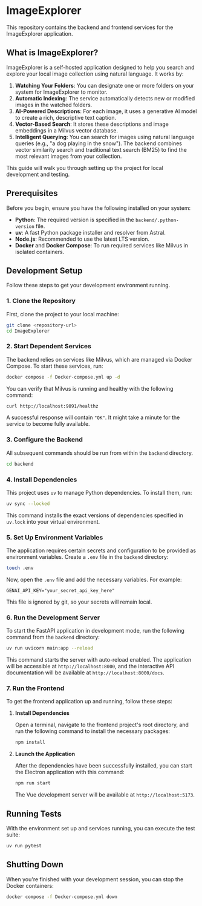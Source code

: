 # ImageExplorer

This repository contains the backend and frontend services for the ImageExplorer application.

## What is ImageExplorer?

ImageExplorer is a self-hosted application designed to help you search and explore your local image collection using natural language. It works by:

1.  **Watching Your Folders**: You can designate one or more folders on your system for ImageExplorer to monitor.
2.  **Automatic Indexing**: The service automatically detects new or modified images in the watched folders.
3.  **AI-Powered Descriptions**: For each image, it uses a generative AI model to create a rich, descriptive text caption.
4.  **Vector-Based Search**: It stores these descriptions and image embeddings in a Milvus vector database.
5.  **Intelligent Querying**: You can search for images using natural language queries (e.g., "a dog playing in the snow"). The backend combines vector similarity search and traditional text search (BM25) to find the most relevant images from your collection.

This guide will walk you through setting up the project for local development and testing.

## Prerequisites

Before you begin, ensure you have the following installed on your system:

- **Python**: The required version is specified in the `backend/.python-version` file.
- **uv**: A fast Python package installer and resolver from Astral.
- **Node.js**: Recommended to use the latest LTS version.
- **Docker** and **Docker Compose**: To run required services like Milvus in isolated containers.

## Development Setup

Follow these steps to get your development environment running.

### 1. Clone the Repository

First, clone the project to your local machine:

```bash
git clone <repository-url>
cd ImageExplorer
```

### 2. Start Dependent Services

The backend relies on services like Milvus, which are managed via Docker Compose. To start these services, run:

```bash
docker compose -f Docker-compose.yml up -d
```

You can verify that Milvus is running and healthy with the following command:

```bash
curl http://localhost:9091/healthz
```

A successful response will contain `"OK"`. It might take a minute for the service to become fully available.

### 3. Configure the Backend

All subsequent commands should be run from within the `backend` directory.

```bash
cd backend
```

### 4. Install Dependencies

This project uses `uv` to manage Python dependencies. To install them, run:

```bash
uv sync --locked
```
This command installs the exact versions of dependencies specified in `uv.lock` into your virtual environment.

### 5. Set Up Environment Variables

The application requires certain secrets and configuration to be provided as environment variables. Create a `.env` file in the `backend` directory:

```bash
touch .env
```

Now, open the `.env` file and add the necessary variables. For example:

```env
GENAI_API_KEY="your_secret_api_key_here"
```

This file is ignored by git, so your secrets will remain local.

### 6. Run the Development Server

To start the FastAPI application in development mode, run the following command from the `backend` directory:

```bash
uv run uvicorn main:app --reload
```

This command starts the server with auto-reload enabled. The application will be accessible at `http://localhost:8000`, and the interactive API documentation will be available at `http://localhost:8000/docs`.

### 7. Run the Frontend

To get the frontend application up and running, follow these steps:

1.  **Install Dependencies**

    Open a terminal, navigate to the frontend project's root directory, and run the following command to install the necessary packages:

    ```sh
    npm install
    ```

2.  **Launch the Application**

    After the dependencies have been successfully installed, you can start the Electron application with this command:

    ```sh
    npm run start
    ```

    The Vue development server will be available at `http://localhost:5173`.

## Running Tests

With the environment set up and services running, you can execute the test suite:

```bash
uv run pytest
```

## Shutting Down

When you're finished with your development session, you can stop the Docker containers:

```bash
docker compose -f Docker-compose.yml down
```